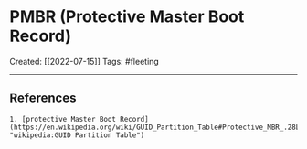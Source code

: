 

# PMBR (Protective Master Boot Record)
Created:  [[2022-07-15]]
Tags: #fleeting 

---













## References
    1. [protective Master Boot Record](https://en.wikipedia.org/wiki/GUID_Partition_Table#Protective_MBR_.28LBA_0.29 "wikipedia:GUID Partition Table")